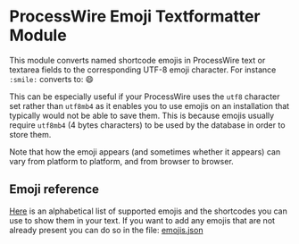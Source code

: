 # ProcessWire Emoji Textformatter Module

This module converts named shortcode emojis in ProcessWire text or textarea fields 
to the corresponding UTF-8 emoji character. For instance `:smile:` converts to: 😄

This can be especially useful if your ProcessWire uses the `utf8` character set 
rather than `utf8mb4` as it enables you to use emojis on an installation that 
typically would not be able to save them. This is because emojis usually require 
`utf8mb4` (4 bytes characters) to be used by the database in order to store them.

Note that how the emoji appears (and sometimes whether it appears) can vary from 
platform to platform, and from browser to browser. 

## Emoji reference

[Here](https://github.com/ryancramerdesign/TextformatterEmoji/blob/main/emojis.md)
is an alphabetical list of supported emojis and the shortcodes you can use 
to show them in your text. If you want to add any emojis that are not already
present you can do so in the file: 
[emojis.json](https://github.com/ryancramerdesign/TextformatterEmoji/blob/main/emojis.json)

